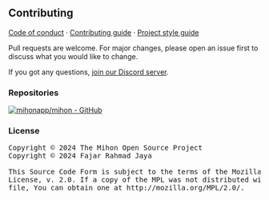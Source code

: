 ## Contributing

[Code of conduct](./CODE_OF_CONDUCT.md) · [Contributing guide](./CONTRIBUTING.md) · [Project style guide](https://mihon.app/sandbox/style-guide/)

Pull requests are welcome. For major changes, please open an issue first to discuss what you would like to change.

If you got any questions, [join our Discord server](https://discord.gg/mihon).

### Repositories

[![mihonapp/mihon - GitHub](https://github-readme-stats.vercel.app/api/pin/?username=mihonapp&repo=mihon&bg_color=161B22&text_color=c9d1d9&title_color=0877d2&icon_color=0877d2&border_radius=8&hide_border=true)](https://github.com/mihonapp/mihon/)


### License

<pre>
Copyright © 2024 The Mihon Open Source Project
Copyright © 2024 Fajar Rahmad Jaya

This Source Code Form is subject to the terms of the Mozilla Public
License, v. 2.0. If a copy of the MPL was not distributed with this
file, You can obtain one at http://mozilla.org/MPL/2.0/.
</pre>

</div>
